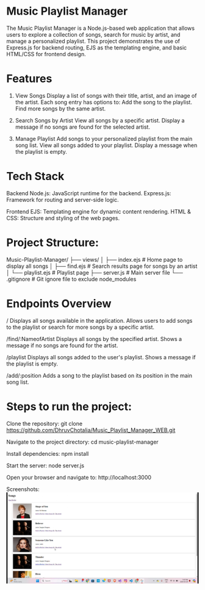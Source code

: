 # Music Playlist Manager

The Music Playlist Manager is a Node.js-based web application that allows users to explore a collection of songs, search for music by artist, and manage a personalized playlist. This project demonstrates the use of Express.js for backend routing, EJS as the templating engine, and basic HTML/CSS for frontend design.

# Features

1. View Songs
Display a list of songs with their title, artist, and an image of the artist.
Each song entry has options to:
Add the song to the playlist.
Find more songs by the same artist.

3. Search Songs by Artist
View all songs by a specific artist.
Display a message if no songs are found for the selected artist.

3. Manage Playlist
Add songs to your personalized playlist from the main song list.
View all songs added to your playlist.
Display a message when the playlist is empty.

# Tech Stack

Backend
Node.js: JavaScript runtime for the backend.
Express.js: Framework for routing and server-side logic.

Frontend
EJS: Templating engine for dynamic content rendering.
HTML & CSS: Structure and styling of the web pages.

# Project Structure:
Music-Playlist-Manager/
├── views/
│   ├── index.ejs      # Home page to display all songs
│   ├── find.ejs       # Search results page for songs by an artist
│   └── playlist.ejs   # Playlist page
├── server.js            # Main server file
└── .gitignore           # Git ignore file to exclude node_modules

# Endpoints Overview

/
Displays all songs available in the application.
Allows users to add songs to the playlist or search for more songs by a specific artist.

/find/:NameofArtist
Displays all songs by the specified artist.
Shows a message if no songs are found for the artist.

/playlist
Displays all songs added to the user's playlist.
Shows a message if the playlist is empty.

/add/:position
Adds a song to the playlist based on its position in the main song list.

# Steps to run the project:

Clone the repository:
git clone https://github.com/DhruvChotalia/Music_Playlist_Manager_WEB.git

Navigate to the project directory:
cd music-playlist-manager

Install dependencies:
npm install

Start the server:
node server.js

Open your browser and navigate to:
http://localhost:3000

Screenshots:
![Home Page](Home.jpeg)

